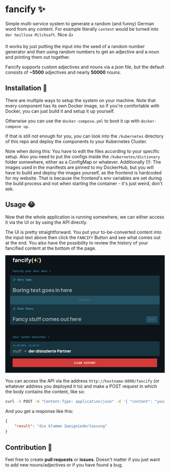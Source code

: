 # fancify :sparkles:

Simple multi-service system to generate a random (and funny) German word from any content.
For example literally `content` would be turned into `der heillose Milchsaft`. Nice :thumbsup:

It works by just putting the input into the seed of a random number generator and then using random numbers to get an adjective and a noun and printing them out together.

Fancify supports custom adjectives and nouns via a json file, but the default consists of **~5500** adjectives and nearly **50000** nouns.

## Installation :pray:

There are multiple ways to setup the system on your machine. Note that every component has its own Docker image, so if you're comfortable with Docker, you can just build it and setup it up yourself.

Otherwise you can use the `docker-compose.yml` to boot it up with `docker-compose up`.

If that is still not enough for you, you can look into the `/kubernetes` directory of this repo and deploy the components to your Kubernetes Cluster.

Note when doing this: You have to edit the files according to your specific setup. Also you need to put the configs inside the `/kubernetes/dictionary` folder somewhere, either as a ConfigMap or whatever.
Additionally (!): The images used in the manifests are pinned to my DockerHub, but you will have to build and deploy the images yourself, as the frontend is hardcoded for my website. That is because the frontend's env variables are set during the build process and not when starting the container - it's just weird, don't ask.

## Usage :joy:

Now that the whole application is running somewhere, we can either access it via the UI or by using the API directly.

The UI is pretty straightforward. You put your to-be-converted content into the input text above then click the `FANCIFY` Button and see what comes out at the end. You also have the possibility to review the history of your fancified content at the bottom of the page.

![UI](./.github/assets/ui.png)

You can access the API via the address `http://hostname:8090/fancify` (or whatever address you deployed it to) and make a POST request in which the body contains the content, like so:

```sh
curl -X POST -H "Content-Type: application/json" -d '{ "content": "yourContentHere" }' hostname:8090/fancify
```

And you get a response like this:

```json
{
    "result": "die klamme Zweigniederlassung"
}
```

## Contribution :raised_hands:

Feel free to create **pull requests** or **issues**.
Doesn't matter if you just want to add new nouns/adjectives or if you have found a bug.
